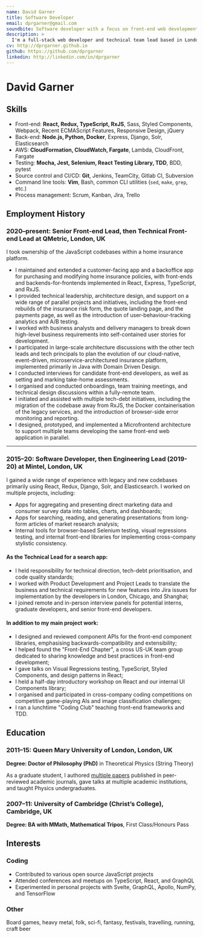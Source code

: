 ```yaml
---
name: David Garner
title: Software Developer
email: dprgarner@gmail.com
soundbite: Software developer with a focus on front-end web development
description: >
  I'm a full-stack web developer and technical team lead based in London. My primary focus is front-end development with React, but I also have considerable professional experience in back-end development with Node.js, Python, and Django. I place a strong emphasis on quality in all of my code, and consider unit testing and code review to be essential parts of the development process.
cv: http://dprgarner.github.io
github: https://github.com/dprgarner
linkedin: http://linkedin.com/in/dprgarner
---
```


# David Garner

## Skills

- Front-end: **React, Redux, TypeScript, RxJS**, Sass, Styled Components, Webpack, Recent ECMAScript Features, Responsive Design, jQuery
- Back-end: **Node.js, Python, Docker**, Express, Django, Solr, Elasticsearch
- AWS: **CloudFormation, CloudWatch, Fargate**, Lambda, CloudFront, Fargate
- Testing: **Mocha, Jest, Selenium, React Testing Library, TDD**, BDD, pytest
- Source control and CI/CD: **Git**, Jenkins, TeamCity, Gitlab CI, Subversion
- Command line tools: **Vim**, Bash, common CLI utilities (`sed`, `make`, `grep`, etc.)
- Process management: Scrum, Kanban, Jira, Trello

## Employment History

### **2020–present: Senior Front-end Lead**, then **Technical Front-end Lead** at QMetric, London, UK

I took ownership of the JavaScript codebases within a home insurance platform.

- I maintained and extended a customer-facing app and a backoffice app for purchasing and modifying home insurance policies, with front-ends and backends-for-frontends implemented in React, Express, TypeScript, and RxJS.
- I provided technical leadership, architecture design, and support on a wide range of parallel projects and initiatives, including the front-end rebuilds of the insurance risk form, the quote landing page, and the payments page, as well as the introduction of user-behaviour-tracking analytics and A/B testing.
- I worked with business analysts and delivery managers to break down high-level business requirements into self-contained user stories for development.
- I participated in large-scale architecture discussions with the other tech leads and tech principals to plan the evolution of our cloud-native, event-driven, microservice-architectured insurance platform, implemented primarily in Java with Domain Driven Design.
- I conducted interviews for candidate front-end developers, as well as setting and marking take-home assessments.
- I organised and conducted onboardings, team training meetings, and technical design discussions within a fully-remote team.
- I initiated and assisted with multiple tech-debt initiatives, including the migration of the codebase away from RxJS, the Docker containerisation of the legacy services, and the introduction of browser-side error monitoring and reporting.
- I designed, prototyped, and implemented a Microfrontend architecture to support multiple teams developing the same front-end web application in parallel.

<div class="break" />

---

### **2015–20: Software Developer**, then **Engineering Lead (2019-20)** at Mintel, London, UK

I gained a wide range of experience with legacy and new codebases primarily using React, Redux, Django, Solr, and Elasticsearch. I worked on multiple projects, including:
- Apps for aggregating and presenting direct marketing data and consumer survey data into tables, charts, and dashboards;
- Apps for searching, reading, and generating presentations from long-form articles of market research analysis;
- Internal tools for browser-based Selenium testing, visual regressions testing, and internal front-end libraries for implementing cross-company stylistic consistency.

#### As the Technical Lead for a search app:

- I held responsibility for technical direction, tech-debt prioritisation, and code quality standards;
- I worked with Product Development and Project Leads to translate the business and technical requirements for new features into Jira issues for implementation by the developers in London, Chicago, and Shanghai;
- I joined remote and in-person interview panels for potential interns, graduate developers, and senior front-end developers.

#### In addition to my main project work:

- I designed and reviewed component APIs for the front-end component libraries, emphasising backwards-compatibility and extensibility;
- I helped found the "Front-End Chapter", a cross US-UK team group dedicated to sharing knowledge and best practices in front-end development;
- I gave talks on Visual Regressions testing, TypeScript, Styled Components, and design patterns in React;
- I held a half-day introductory workshop on React and our internal UI Components library;
- I organised and participated in cross-company coding competitions on competitive game-playing AIs and image classification challenges;
- I ran a lunchtime "Coding Club" teaching front-end frameworks and TDD.

## Education

### **2011–15: Queen Mary University of London**, London, UK

**Degree: Doctor of Philosophy (PhD)** in Theoretical Physics (String Theory)

As a graduate student, I authored [multiple papers](https://inspirehep.net/literature?sort=mostrecent&size=25&page=1&q=a%20D.Garner.1) published in peer-reviewed academic journals, gave talks at multiple academic institutions, and taught Physics undergraduates.

### **2007–11: University of Cambridge** (Christ’s College), Cambridge, UK

**Degree: BA with MMath, Mathematical Tripos**, First Class/Honours Pass

## Interests

### Coding

- Contributed to various open source JavaScript projects
- Attended conferences and meetups on TypeScript, React, and GraphQL
- Experimented in personal projects with Svelte, GraphQL, Apollo, NumPy, and TensorFlow

### Other

Board games, heavy metal, folk, sci-fi, fantasy, festivals, travelling, running, craft beer
